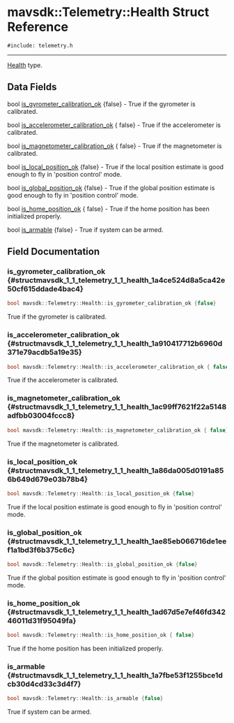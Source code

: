 # mavsdk::Telemetry::Health Struct Reference
`#include: telemetry.h`

----


[Health](structmavsdk_1_1_telemetry_1_1_health.md) type. 


## Data Fields


bool [is_gyrometer_calibration_ok](#structmavsdk_1_1_telemetry_1_1_health_1a4ce524d8a5ca42e50cf615ddade4bac4) {false} - True if the gyrometer is calibrated.

bool [is_accelerometer_calibration_ok](#structmavsdk_1_1_telemetry_1_1_health_1a910417712b6960d371e79acdb5a19e35) { false} - True if the accelerometer is calibrated.

bool [is_magnetometer_calibration_ok](#structmavsdk_1_1_telemetry_1_1_health_1ac99ff7621f22a5148adfbb03004fccc8) { false} - True if the magnetometer is calibrated.

bool [is_local_position_ok](#structmavsdk_1_1_telemetry_1_1_health_1a86da005d0191a856b649d679e03b78b4) {false} - True if the local position estimate is good enough to fly in 'position control' mode.

bool [is_global_position_ok](#structmavsdk_1_1_telemetry_1_1_health_1ae85eb066716de1eef1a1bd3f6b375c6c) {false} - True if the global position estimate is good enough to fly in 'position control' mode.

bool [is_home_position_ok](#structmavsdk_1_1_telemetry_1_1_health_1ad67d5e7ef46fd34246011d31f95049fa) { false} - True if the home position has been initialized properly.

bool [is_armable](#structmavsdk_1_1_telemetry_1_1_health_1a7fbe53f1255bce1dcb30d4cd33c3d4f7) {false} - True if system can be armed.


## Field Documentation


### is_gyrometer_calibration_ok {#structmavsdk_1_1_telemetry_1_1_health_1a4ce524d8a5ca42e50cf615ddade4bac4}

```cpp
bool mavsdk::Telemetry::Health::is_gyrometer_calibration_ok {false}
```


True if the gyrometer is calibrated.


### is_accelerometer_calibration_ok {#structmavsdk_1_1_telemetry_1_1_health_1a910417712b6960d371e79acdb5a19e35}

```cpp
bool mavsdk::Telemetry::Health::is_accelerometer_calibration_ok { false}
```


True if the accelerometer is calibrated.


### is_magnetometer_calibration_ok {#structmavsdk_1_1_telemetry_1_1_health_1ac99ff7621f22a5148adfbb03004fccc8}

```cpp
bool mavsdk::Telemetry::Health::is_magnetometer_calibration_ok { false}
```


True if the magnetometer is calibrated.


### is_local_position_ok {#structmavsdk_1_1_telemetry_1_1_health_1a86da005d0191a856b649d679e03b78b4}

```cpp
bool mavsdk::Telemetry::Health::is_local_position_ok {false}
```


True if the local position estimate is good enough to fly in 'position control' mode.


### is_global_position_ok {#structmavsdk_1_1_telemetry_1_1_health_1ae85eb066716de1eef1a1bd3f6b375c6c}

```cpp
bool mavsdk::Telemetry::Health::is_global_position_ok {false}
```


True if the global position estimate is good enough to fly in 'position control' mode.


### is_home_position_ok {#structmavsdk_1_1_telemetry_1_1_health_1ad67d5e7ef46fd34246011d31f95049fa}

```cpp
bool mavsdk::Telemetry::Health::is_home_position_ok { false}
```


True if the home position has been initialized properly.


### is_armable {#structmavsdk_1_1_telemetry_1_1_health_1a7fbe53f1255bce1dcb30d4cd33c3d4f7}

```cpp
bool mavsdk::Telemetry::Health::is_armable {false}
```


True if system can be armed.

